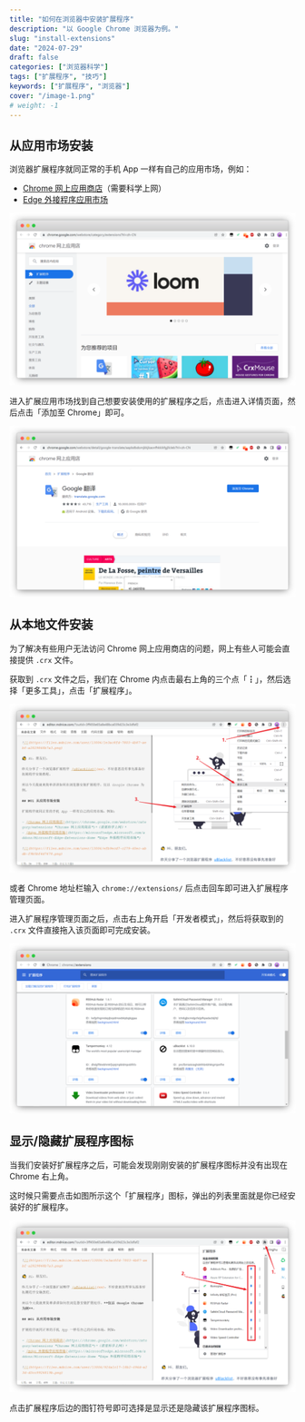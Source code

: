```yaml
---
title: "如何在浏览器中安装扩展程序"
description: "以 Google Chrome 浏览器为例。"
slug: "install-extensions"
date: "2024-07-29"
draft: false
categories: ["浏览器科学"]
tags: ["扩展程序", "技巧"]
keywords: ["扩展程序", "浏览器"]
cover: "/image-1.png"
# weight: -1
---
```


## 从应用市场安装

浏览器扩展程序就同正常的手机 App 一样有自己的应用市场，例如：

- [Chrome 网上应用商店](https://chrome.google.com/webstore/category/extensions)（需要科学上网）
- [Edge 外接程序应用市场](https://microsoftedge.microsoft.com/addons/Microsoft-Edge-Extensions-Home)

![Chrome 网上应用商店](image-1.png)

进入扩展应用市场找到自己想要安装使用的扩展程序之后，点击进入详情页面，然后点击「添加至 Chrome」即可。

![添加至 Chrome](image-2.png)

## 从本地文件安装

为了解决有些用户无法访问 Chrome 网上应用商店的问题，网上有些人可能会直接提供 `.crx` 文件。

获取到 `.crx` 文件之后，我们在 Chrome 内点击最右上角的三个点「┇」，然后选择「更多工具」，点击「扩展程序」。

![扩展程序](image-3.png)

或者 Chrome 地址栏输入 `chrome://extensions/` 后点击回车即可进入扩展程序管理页面。

进入扩展程序管理页面之后，点击右上角开启「开发者模式」，然后将获取到的 `.crx` 文件直接拖入该页面即可完成安装。

![开发者模式](image-4.png)

## 显示/隐藏扩展程序图标

当我们安装好扩展程序之后，可能会发现刚刚安装的扩展程序图标并没有出现在 Chrome 右上角。

这时候只需要点击如图所示这个「扩展程序」图标，弹出的列表里面就是你已经安装好的扩展程序。

![显示扩展程序图标](image-5.png)

点击扩展程序后边的图钉符号即可选择是显示还是隐藏该扩展程序图标。